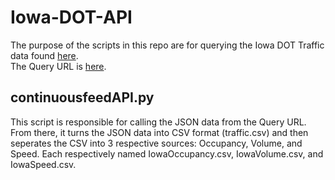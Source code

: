 # Iowa-DOT-API

The purpose of the scripts in this repo are for querying the Iowa DOT Traffic data found [here](https://data.iowadot.gov/datasets/road-weather-information-system-rwis-traffic-data/data?orderBy=DATA_LAST_UPDATED).<br/>
The Query URL is [here](https://services.arcgis.com/8lRhdTsQyJpO52F1/arcgis/rest/services/RWIS_Traffic_Data_View/FeatureServer/0/query?where=1%3D1&outFields=*&outSR=4326&f=json).

## continuousfeedAPI.py
This script is responsible for calling the JSON data from the Query URL. From there, it turns the JSON data into CSV format (traffic.csv) and then seperates the CSV into 3 respective sources: Occupancy, Volume, and Speed. Each respectively named IowaOccupancy.csv, IowaVolume.csv, and IowaSpeed.csv.
